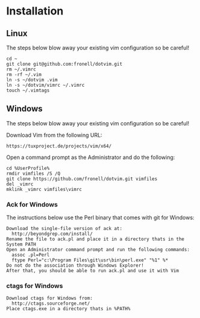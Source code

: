 # Installation
## Linux

The steps below blow away your existing vim configuration so be careful!

    cd ~
    git clone git@github.com:fronell/dotvim.git
    rm ~/.vimrc
    rm -rf ~/.vim
    ln -s ~/dotvim .vim
    ln -s ~/dotvim/vimrc ~/.vimrc
    touch ~/.vimtags

## Windows

The steps below blow away your existing vim configuration so be careful!

Download Vim from the following URL:

    https://tuxproject.de/projects/vim/x64/

Open a command prompt as the Administrator and do the following:

    cd %UserProfile%
    rmdir vimfiles /S /Q
    git clone https://github.com/fronell/dotvim.git vimfiles
    del _vimrc
    mklink _vimrc vimfiles\vimrc

### Ack for Windows

The instructions below use the Perl binary that comes with git for Windows:

    Download the single-file version of ack at:
      http://beyondgrep.com/install/
    Rename the file to ack.pl and place it in a directory thats in the System PATH
    Open an Administrator command prompt and run the following commands:
      assoc .pl=Perl
      ftype Perl="c:\Program Files\git\usr\bin\perl.exe" "%1" %*
    Do not do the association through Windows Explorer!
    After that, you should be able to run ack.pl and use it with Vim

### ctags for Windows

    Download ctags for Windows from:
      http://ctags.sourceforge.net/
    Place ctags.exe in a directory thats in %PATH%

